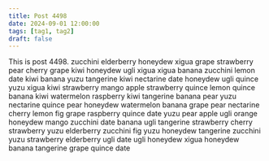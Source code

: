 ```yaml
---
title: Post 4498
date: 2024-09-01 12:00:00
tags: [tag1, tag2]
draft: false
---
```

This is post 4498.
zucchini
elderberry
honeydew
xigua
grape
strawberry
pear
cherry
grape
kiwi
honeydew
ugli
xigua
xigua
banana
zucchini
lemon
date
kiwi
banana
yuzu
tangerine
kiwi
nectarine
date
honeydew
ugli
quince
yuzu
xigua
kiwi
strawberry
mango
apple
strawberry
quince
lemon
quince
banana
kiwi
watermelon
raspberry
kiwi
tangerine
banana
pear
yuzu
nectarine
quince
pear
honeydew
watermelon
banana
grape
pear
nectarine
cherry
lemon
fig
grape
raspberry
quince
date
yuzu
pear
apple
ugli
orange
honeydew
mango
zucchini
date
banana
ugli
tangerine
strawberry
cherry
strawberry
yuzu
elderberry
zucchini
fig
yuzu
honeydew
tangerine
zucchini
yuzu
strawberry
elderberry
ugli
date
ugli
honeydew
xigua
honeydew
banana
tangerine
grape
quince
date

